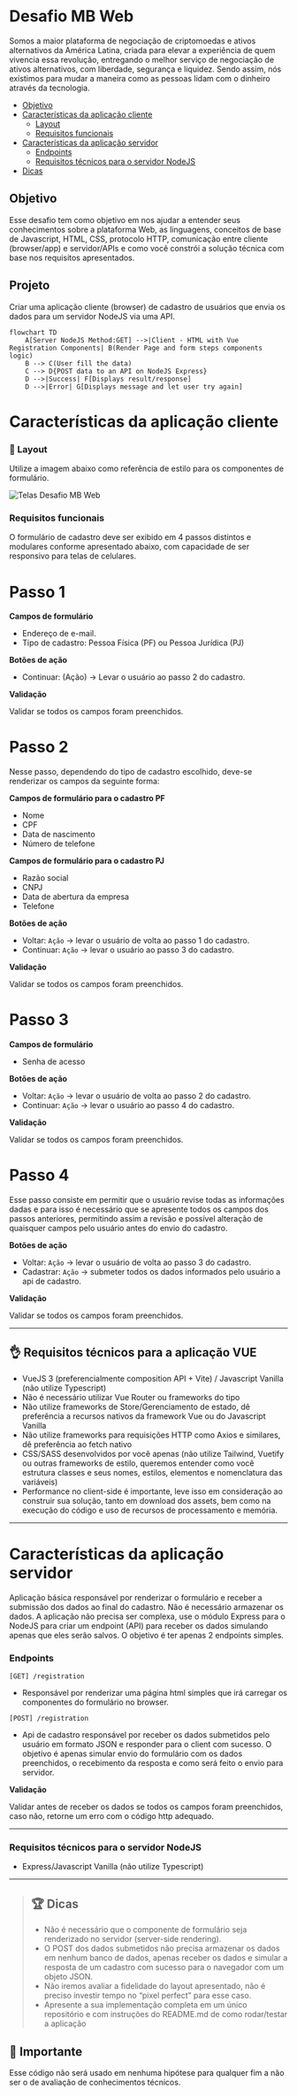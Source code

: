 # Desafio MB Web

Somos a maior plataforma de negociação de criptomoedas e ativos alternativos da América Latina, criada para elevar a experiência de quem vivencia essa revolução, entregando o melhor serviço de negociação de ativos alternativos, com liberdade, segurança e liquidez. Sendo assim, nós existimos para mudar a maneira como as pessoas lidam com o dinheiro através da tecnologia.

* [Objetivo](#objetivo)
* [Características da aplicação cliente](#características-da-aplicação-cliente)
  * [Layout](#-layout)
  * [Requisitos funcionais](#-layout)
* [Características da aplicação servidor](#características-da-aplicação-servidor)
  * [Endpoints](#endpoints)
  * [Requisitos técnicos para o servidor NodeJS](#requisitos-técnicos-para-o-servidor-nodejs)
* [Dicas](#-dicas)


## Objetivo

Esse desafio tem como objetivo em nos ajudar a entender seus conhecimentos sobre a plataforma Web, as linguagens, conceitos de base de Javascript, HTML, CSS, protocolo HTTP,  comunicação entre cliente (browser/app) e servidor/APIs e como você constrói a solução técnica com base nos requisitos apresentados.

## Projeto

Criar uma aplicação cliente (browser) de cadastro de usuários que envia os dados para um servidor NodeJS via uma API.

```mermaid
flowchart TD
    A[Server NodeJS Method:GET] -->|Client - HTML with Vue Registration Components| B(Render Page and form steps components logic)
    B --> C(User fill the data)
    C --> D{POST data to an API on NodeJS Express}
    D -->|Success| F[Displays result/response]
    D -->|Error| G[Displays message and let user try again]
```


# Características da aplicação cliente

### 🎨 Layout

Utilize a imagem abaixo como referência de estilo para os componentes de formulário.

![Telas Desafio MB Web](https://user-images.githubusercontent.com/83235141/225743749-ca86ca69-5902-4a75-bb42-d6c0fc169bf4.png)

### Requisitos funcionais

O formulário de cadastro deve ser exibido em 4 passos distintos e modulares conforme apresentado abaixo, com capacidade de ser responsivo para telas de celulares.

# **Passo 1**

**Campos de formulário**

- Endereço de e-mail.
- Tipo de cadastro: Pessoa Física (PF) ou Pessoa Jurídica (PJ)

**Botões de ação**

- Continuar: (Ação) -> Levar o usuário ao passo 2 do cadastro.

**Validação**

Validar se todos os campos foram preenchidos.

# **Passo 2**

Nesse passo, dependendo do tipo de cadastro escolhido, deve-se renderizar os campos da seguinte forma:

**Campos de formulário para o cadastro PF**

- Nome
- CPF
- Data de nascimento
- Número de telefone

**Campos de formulário para o cadastro PJ**

- Razão social
- CNPJ
- Data de abertura da empresa
- Telefone

**Botões de ação**

- Voltar: `Ação` -> levar o usuário de volta ao passo 1 do cadastro.
- Continuar: `Ação` -> levar o usuário ao passo 3 do cadastro.

**Validação**

Validar se todos os campos foram preenchidos.

# **Passo 3**

**Campos de formulário**

- Senha de acesso

**Botões de ação**

- Voltar: `Ação` ->  levar o usuário de volta ao passo 2 do cadastro.
- Continuar: `Ação` -> levar o usuário ao passo 4 do cadastro.

**Validação**

Validar se todos os campos foram preenchidos.

# **Passo 4**

Esse passo consiste em permitir que o usuário revise todas as informações dadas e para isso é necessário que se apresente todos os campos dos passos anteriores, permitindo assim a revisão e possível alteração de quaisquer campos pelo usuário antes do envio do cadastro.

**Botões de ação**

- Voltar: `Ação` -> levar o usuário de volta ao passo 3 do cadastro.
- Cadastrar: `Ação` -> submeter todos os dados informados pelo usuário a api de cadastro.

**Validação**

Validar se todos os campos foram preenchidos.

---

## 👌 Requisitos técnicos para a aplicação VUE

- VueJS 3 (preferencialmente composition API + Vite) / Javascript Vanilla (não utilize Typescript)
- Não é necessário utilizar Vue Router ou frameworks do tipo
- Não utilize frameworks de Store/Gerenciamento de estado, dê preferência a recursos nativos da framework Vue ou do Javascript Vanilla
- Não utilize frameworks para requisições HTTP como Axios e similares, dê preferência ao fetch nativo
- CSS/SASS desenvolvidos por você apenas (não utilize Tailwind, Vuetify ou outras frameworks de estilo, queremos entender como você estrutura classes e seus nomes, estilos, elementos e nomenclatura das variáveis)
- Performance no client-side é importante, leve isso em consideração ao construir sua solução, tanto em download dos assets, bem como na execução do código e uso de recursos de processamento e memória.

---

# Características da aplicação servidor

Aplicação básica responsável por renderizar o formulário e receber a submissão dos dados ao final do cadastro. Não é necessário armazenar os dados. A aplicação não precisa ser complexa, use o módulo Express para o NodeJS para criar um endpoint (API) para receber os dados simulando apenas que eles serão salvos. O objetivo é ter apenas 2 endpoints simples.

### Endpoints

`[GET] /registration`

- Responsável por renderizar uma página html simples que irá carregar os componentes do formulário no browser.

`[POST] /registration`

- Api de cadastro responsável por receber os dados submetidos pelo usuário em formato JSON e responder para o client com sucesso. O objetivo é apenas simular envio do formulário com os dados preenchidos, o recebimento da resposta e como será feito o envio para servidor.

**Validação**

Validar antes de receber os dados se todos os campos foram preenchidos, caso não, retorne um erro com o código http adequado.

---

### Requisitos técnicos para o servidor NodeJS

- Express/Javascript Vanilla (não utilize Typescript)

---

> ## 🏆 Dicas
> 
> - Não é necessário que o componente de formulário seja renderizado no servidor (server-side rendering).
> - O POST dos dados submetidos não precisa armazenar os dados em nenhum banco de dados, apenas receber os dados e simular a resposta de um cadastro com sucesso para o navegador com um objeto JSON.
> - Não iremos avaliar a fidelidade do layout apresentado, não é preciso investir tempo no “pixel perfect” para esse caso.
> - Apresente a sua implementação completa em um único repositório e com instruções do README.md de como rodar/testar a aplicação

## 📄 Importante

Esse código não será usado em nenhuma hipótese para qualquer fim a não ser o de avaliação de conhecimentos técnicos.
